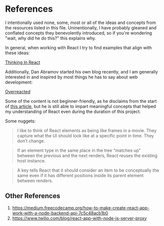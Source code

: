 # References

I intentionally used none, some, most or all of the ideas and concepts from the resources listed in this file.
Uninentionally, I have probably gleaned and conflated concepts they benevolently introduced, so if you're wondering "wait, why did he do this?" this explains why.

In general, when working with React I try to find examples that align with these ideas:

<a href="https://reactjs.org/docs/thinking-in-react.html" target="_blank">Thinking In React</a>

Additionally, Dan Abramov started his own blog recently, and I am generally interested in and inspired by most things he has to say about web development:

<a href="https://overreacted.io/" target="_blank">Overreacted</a>

Some of the content is not beginner-friendly, as he disclaims from the start of <a href="https://overreacted.io/react-as-a-ui-runtime/" target="_blank">this article</a>, but he is still able to impart meaningful concepts that helped my understanding
of React even during the duration of this project. 

Some nuggets:

<blockquote>I like to think of React elements as being like frames in a movie. They capture what the UI should look like at a specific point in time. They don’t change.</blockquote>

<blockquote>If an element type in the same place in the tree “matches up” between the previous and the next renders, React reuses the existing host instance.</blockquote>

<blockquote>A key tells React that it should consider an item to be conceptually the same even if it has different positions inside its parent element between renders.</blockquote>

## Other References

1. https://medium.freecodecamp.org/how-to-make-create-react-app-work-with-a-node-backend-api-7c5c48acb1b0
2. https://www.twilio.com/blog/react-app-with-node-js-server-proxy

